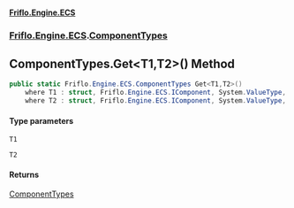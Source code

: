#### [Friflo.Engine.ECS](index.md 'index')
### [Friflo.Engine.ECS](Friflo.Engine.ECS.md 'Friflo.Engine.ECS').[ComponentTypes](ComponentTypes.md 'Friflo.Engine.ECS.ComponentTypes')

## ComponentTypes.Get<T1,T2>() Method

```csharp
public static Friflo.Engine.ECS.ComponentTypes Get<T1,T2>()
    where T1 : struct, Friflo.Engine.ECS.IComponent, System.ValueType, System.ValueType
    where T2 : struct, Friflo.Engine.ECS.IComponent, System.ValueType, System.ValueType;
```
#### Type parameters

<a name='Friflo.Engine.ECS.ComponentTypes.Get_T1,T2_().T1'></a>

`T1`

<a name='Friflo.Engine.ECS.ComponentTypes.Get_T1,T2_().T2'></a>

`T2`

#### Returns
[ComponentTypes](ComponentTypes.md 'Friflo.Engine.ECS.ComponentTypes')